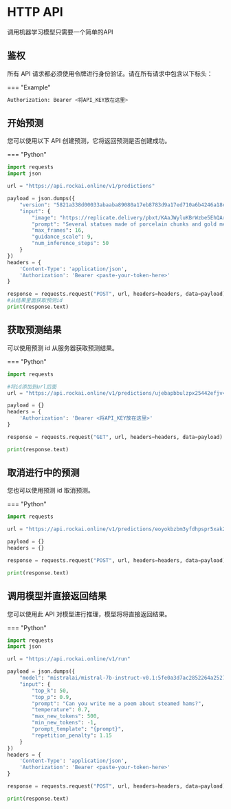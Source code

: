 # HTTP API 
调用机器学习模型只需要一个简单的API


## 鉴权

所有 API 请求都必须使用令牌进行身份验证。请在所有请求中包含以下标头：

=== "Example"

```python
Authorization: Bearer <将API_KEY放在这里>
```

## 开始预测

您可以使用以下 API 创建预测，它将返回预测是否创建成功。

=== "Python"

```python
import requests
import json

url = "https://api.rockai.online/v1/predictions"

payload = json.dumps({
    "version": "5821a338d00033abaaba89080a17eb8783d9a17ed710a6b4246a18e0900ccad4",
    "input": {
        "image": "https://replicate.delivery/pbxt/KAaJWyluKBrWzbe5EhQArYZcVXdpOvcLyF81menWifyusgCe/1.jpeg",
        "prompt": "Several statues made of porcelain chunks and gold mendings, the face of the statues have lips and eyes, the eyes are blinking, the lips are opening like the statues are talking, the head of the statues are turning towards the camera",
        "max_frames": 16,
        "guidance_scale": 9,
        "num_inference_steps": 50
    }
})
headers = {
    'Content-Type': 'application/json',
    'Authorization': 'Bearer <paste-your-token-here>'
}

response = requests.request("POST", url, headers=headers, data=payload)
#从结果里面获取预测id
print(response.text)

```

## 获取预测结果
可以使用预测 id 从服务器获取预测结果。

=== "Python"
```python
import requests

#将id添加到url后面
url = "https://api.rockai.online/v1/predictions/ujebapbbulzpx25442efjv4qba"

payload = {}
headers = {
    'Authorization': 'Bearer <将API_KEY放在这里>'
}

response = requests.request("GET", url, headers=headers, data=payload)

print(response.text)

```

## 取消进行中的预测

您也可以使用预测 id 取消预测。

=== "Python"
```python
import requests

url = "https://api.rockai.online/v1/predictions/eoyokbzbm3yfdhpspr5xak24ye/cancel"

payload = {}
headers = {}

response = requests.request("POST", url, headers=headers, data=payload)

print(response.text)

```

## 调用模型并直接返回结果

您可以使用此 API 对模型进行推理，模型将将直接返回结果。

=== "Python"
```python
import requests
import json

url = "https://api.rockai.online/v1/run"

payload = json.dumps({
    "model": "mistralai/mistral-7b-instruct-v0.1:5fe0a3d7ac2852264a25279d1dfb798acbc4d49711d126646594e212cb821749",
    "input": {
        "top_k": 50,
        "top_p": 0.9,
        "prompt": "Can you write me a poem about steamed hams?",
        "temperature": 0.7,
        "max_new_tokens": 500,
        "min_new_tokens": -1,
        "prompt_template": "{prompt}",
        "repetition_penalty": 1.15
    }
})
headers = {
    'Content-Type': 'application/json',
    'Authorization': 'Bearer <paste-your-token-here>'
}

response = requests.request("POST", url, headers=headers, data=payload)

print(response.text)

```


